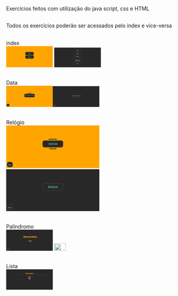 Exercícios feitos com utilização do java script, css e HTML
##
Todos os exercícios poderão ser acessados pelo index e vice-versa
##
index <br>
<img width="25%" height="25%" src="zfotos/zfotoindex.png"> <img width="25%" height="25%" src="zfotos/zindex2.png">
##
Data <br>
<img width="25%" height="25%" src="zfotos/zfotoex1.png" ><img width="25%" height="25%" src="zfotos/zfotodata.png">
##
Relógio <br>
<img width="50%%" height="50%" src="zfotos/zfotoex2.png"> <img width="50%" height="50%" src="zfotos/zfotorelogio.png">
##
Palíndromo <br>
<img width="25%" height="25%" src="zpalindromo.png"> <img width="25%" height="25%" src="preview.png">
##
Lista <br>
<img width="25%" height="25%" src="zfotos/zlista.png">